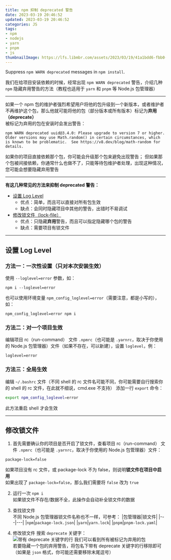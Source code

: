```yaml
---
title: npm 抑制 deprecated 警告
date: 2023-03-19 20:46:52
updated: 2023-03-19 20:46:52
categories: JS
tags:
- npm
- nodejs
- yarn
- pnpm
- js
thumbnailImage: https://lfs.libmbr.com/assets/2023/03/19/41a1bdd6-fbb0-4565-b4a5-732f3a09ba1f.svg
---
```

Suppress ``npm WARN deprecated`` messages in ``npm install``.

我们在给项目安装依赖的时候，经常出现 ``npm WARN deprecated`` 警告，介绍几种 ``npm`` 隐藏弃用警告的方法（教程也适用于 ``yarn`` 和 ``pnpm`` 等 Node.js 包管理器）
<!-- more -->
---
如果一个 npm 包的维护者强烈希望用户将他的包升级到一个新版本，或者维护者不再维护这个包，那么他就可能将他的包（部分版本或所有版本）标记为**弃用（deprecate）**  
被标记为弃用的包在安装时会发出警告：
```
npm WARN deprecated uuid@3.4.0: Please upgrade to version 7 or higher.  Older versions may use Math.random() in certain circumstances, which is known to be problematic.  See https://v8.dev/blog/math-random for details.
```

如果你的项目直接依赖那个包，你可能会升级那个包来避免出现警告；
但如果那个包被间接依赖，你通常什么也做不了，只能等待包维护者处理，出现这种情况，您可能会想要隐藏弃用警告  

---
**有这几种常见的方法来抑制 deprecated 警告：**  
- [设置 Log Level](#设置-log-level)
    - 优点：简单，而且可以直接对所有包生效
    - 缺点：会同时隐藏项目中其他的警告，出错时不易调试
- [修改锁文件（lock-file）](#修改锁文件)
    - 优点：只隐藏**弃用**警告，而且可以指定隐藏哪个包的警告
    - 缺点：需要项目有锁文件

---
## 设置 Log Level
### 方法一：一次性设置（只对本次安装生效）
使用 ``--loglevel=error`` 参数，如：
```
npm i --loglevel=error
```
也可以使用环境变量 ``npm_config_loglevel=error``（需要注意，都是小写的），如：
```
npm_config_loglevel=error npm i
```
### 方法二：对一个项目生效
编辑项目 rc（run-command） 文件 ``.npmrc``（也可能是 ``.yarnrc``，取决于你使用的 Node.js 包管理器）文件（如果不存在，可以新建），设置 ``loglevel``，例：
```
loglevel=error
```
### 方法三：全局生效
编辑 ``~/.bashrc`` 文件（不同 shell 的 rc 文件名可能不同，你可能需要自行搜索你的 shell 的 rc 文件，在此就不细说，cmd.exe 不支持）
添加一行 ``export`` 命令：
```bash
export npm_config_loglevel=error
```
此方法重启 shell 才会生效

---
## 修改锁文件
1. 首先需要确认你的项目是否开启了锁文件，查看项目 rc（run-command） 文件 ``.npmrc``（也可能是 ``.yarnrc``，取决于你使用的 Node.js 包管理器）文件：
```
package-lock=false
```
如果项目没有 rc 文件，或 package-lock 不为 false，则说明**锁文件在项目中启用**  
如果出现了 ``package-lock=false``，那么我们需要将 ``false`` 改为 ``true``

2. 运行一次 ``npm i``  
如果锁文件不存在/数据不全，此操作会自动补全锁文件的数据  

3. 查找锁文件  
不同 Node.js 包管理器锁文件名称也不一样，可参考：
|包管理器|锁文件|
|---|---|
|``npm``|``package-lock.json``|
|``yarn``|``yarn.lock``|
|``pnpm``|``pnpm-lock.yaml``|

4. 修改锁文件
搜索 ``deprecate`` 关键字：  
![带有 deprecate 关键字的行](https://lfs.libmbr.com/assets/2023/03/19/9b34fbc0-1738-4435-b4c0-29342c84d99d.png)
我们可以看到所有被标记为弃用的包  
若要隐藏一个包的弃用警告，将包名下带有 deprecate 关键字的行移除即可（如果是 ``json`` 格式，你可能还需要移除末尾逗号）  
